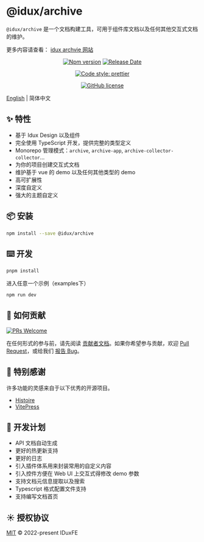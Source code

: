 # @idux/archive

`@idux/archive` 是一个文档构建工具，可用于组件库文档以及任何其他交互式文档的维护。

更多内容请查看： [idux archvie 网站](https://archive.idux.site/)

<div align="center">

<!-- [![Build Status](https://dev.azure.com/iduxfeteam/IduxFE/_apis/build/status/IduxFE.idux?branchName=main)](https://dev.azure.com/iduxfeteam/IduxFE/_build/latest?definitionId=2&branchName=main)
[![Codecov](https://codecov.io/gh/IDuxFE/idux/branch/main/graph/badge.svg?token=PGAUXP06V3)](https://codecov.io/gh/IDuxFE/idux) -->
[![Npm version](https://img.shields.io/npm/v/@idux/components)](https://www.npmjs.com/package/@idux/archive)
[![Release Date](https://img.shields.io/github/release-date/IDuxFE/idux)](https://github.com/IDuxFE/archive/releases)

<!-- [![CodeFactor](https://www.codefactor.io/repository/github/iduxfe/idux/badge)](https://www.codefactor.io/repository/github/iduxfe/idux) -->
[![Code style: prettier](https://img.shields.io/badge/code_style-prettier-ff69b4)](https://github.com/prettier/prettier)
<!-- [![GitHub contributors](https://img.shields.io/github/contributors/IDuxFE/idux)](https://github.com/IDuxFE/idux/contributors) -->
[![GitHub license](https://img.shields.io/github/license/IDuxFE/idux)](https://github.com/IDuxFE/archive/blob/main/LICENSE)

</div>

[English](README.md) | 简体中文

## ✨ 特性

- 基于 Idux Design 以及组件
- 完全使用 TypeScript 开发，提供完整的类型定义
- Monorepo 管理模式：`archive`, `archive-app`, `archive-collector-collector`...
- 为你的项目创建交互式文档
- 维护基于 vue 的 demo 以及任何其他类型的 demo
- 高可扩展性
- 深度自定义
- 强大的主题自定义

## 📦 安装

```bash
npm install --save @idux/archive
```

## ⌨️ 开发

```bash
pnpm install
```

进入任意一个示例（examples下）

```bash
npm run dev
```

## 🤝 如何贡献

[![PRs Welcome](https://img.shields.io/badge/PRs-welcome-brightgreen.svg)](https://github.com/IDuxFE/archive/pulls)

在任何形式的参与前，请先阅读 [贡献者文档](https://github.com/IDuxFE/archive/blob/main/Contributing.en.md)。如果你希望参与贡献，欢迎 [Pull Request](https://github.com/IDuxFE/archive/pulls)，或给我们 [报告 Bug](https://github.com/IDuxFE/archive/issues)。


## 💖 特别感谢

许多功能的灵感来自于以下优秀的开源项目。  

- [Histoire](https://github.com/histoire-dev/histoire)
- [VitePress](https://github.com/vuejs/vitepress)

## 🚩 开发计划

- API 文档自动生成
- 更好的热更新支持
- 更好的日志
- 引入插件体系用来封装常用的自定义内容
- 引入控件方便在 Web UI 上交互式得修改 demo 参数
- 支持文档元信息提取以及搜索
- Typescript 格式配置文件支持
- 支持编写文档首页

## ☀️ 授权协议

[MIT](https://github.com/IDuxFE/archive/blob/main/LICENSE) © 2022-present IDuxFE
